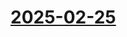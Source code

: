 # [2025-02-25](https://s3.amazonaws.com/writecomments.com/transcripts/6b668649e26f1b1b21ed7473e9fc864a.csv)
